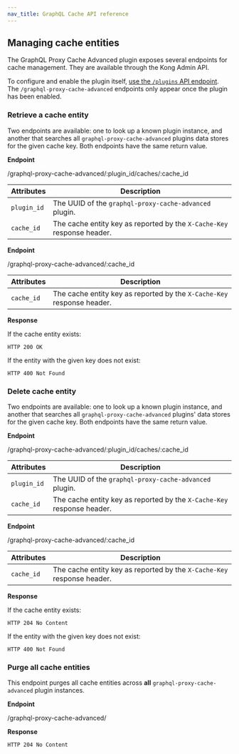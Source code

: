 ```yaml
---
nav_title: GraphQL Cache API reference
---
```


## Managing cache entities

The GraphQL Proxy Cache Advanced plugin exposes several endpoints for cache management. 
They are available through the Kong Admin API.

To configure and enable the plugin itself, [use the `/plugins` API endpoint](/hub/kong-inc/graphql-proxy-cache-advanced/how-to/basic-example/).
The `/graphql-proxy-cache-advanced` endpoints only appear once the plugin has been enabled. 

### Retrieve a cache entity

Two endpoints are available: one to look up a known plugin instance, and another that searches all
`graphql-proxy-cache-advanced` plugins data stores for the given cache key. Both endpoints have the same return value.

**Endpoint**

<div class="endpoint get">/graphql-proxy-cache-advanced/:plugin_id/caches/:cache_id</div>

| Attributes | Description
| -------------- | -------
|`plugin_id` | The UUID of the `graphql-proxy-cache-advanced` plugin.
| `cache_id` | The cache entity key as reported by the `X-Cache-Key` response header.

**Endpoint**

<div class="endpoint get">/graphql-proxy-cache-advanced/:cache_id</div>

| Attributes | Description
| -------------- | -------
|`cache_id` | The cache entity key as reported by the `X-Cache-Key` response header.

**Response**

If the cache entity exists:

```
HTTP 200 OK
```

If the entity with the given key does not exist:

```
HTTP 400 Not Found
```

### Delete cache entity

Two endpoints are available: one to look up a known plugin instance, and another that searches all `graphql-proxy-cache-advanced`
plugins' data stores for the given cache key. Both endpoints have the same return value.

**Endpoint**

<div class="endpoint delete">/graphql-proxy-cache-advanced/:plugin_id/caches/:cache_id</div>

| Attributes | Description
| -------------- | -------
|`plugin_id` | The UUID of the `graphql-proxy-cache-advanced` plugin.
|`cache_id` | The cache entity key as reported by the `X-Cache-Key` response header.

**Endpoint**

<div class="endpoint delete">/graphql-proxy-cache-advanced/:cache_id</div>

| Attributes | Description
| -------------- | -------
|`cache_id` | The cache entity key as reported by the `X-Cache-Key` response header.

**Response**

If the cache entity exists:

```
HTTP 204 No Content
```

If the entity with the given key does not exist:

```
HTTP 400 Not Found
```

### Purge all cache entities

This endpoint purges all cache entities across **all** `graphql-proxy-cache-advanced` plugin instances.

**Endpoint**

<div class="endpoint delete">/graphql-proxy-cache-advanced/</div>

**Response**

```
HTTP 204 No Content
```

